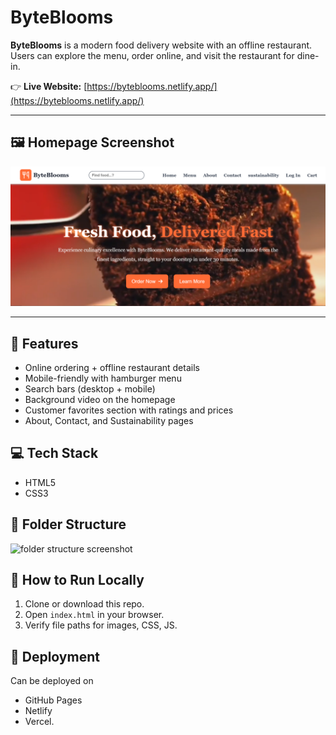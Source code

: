 # ByteBlooms

**ByteBlooms** is a modern food delivery website with an offline restaurant. Users can explore the menu, order online, and visit the restaurant for dine-in.

👉 **Live Website:** [https://byteblooms.netlify.app/](https://byteblooms.netlify.app/)

---

## 🖼️ Homepage Screenshot

![ByteBlooms Homepage](./images/home-images/home-screensot.png)

---

## 🚀 Features
- Online ordering + offline restaurant details
- Mobile-friendly with hamburger menu
- Search bars (desktop + mobile)
- Background video on the homepage
- Customer favorites section with ratings and prices
- About, Contact, and Sustainability pages


## 💻 Tech Stack
- HTML5
- CSS3

## 📂 Folder Structure

![folder structure screenshot](./images/)


## 📝 How to Run Locally
1. Clone or download this repo.
2. Open `index.html` in your browser.
3. Verify file paths for images, CSS, JS.

## 🔗 Deployment
Can be deployed on
- GitHub Pages
- Netlify
- Vercel.

